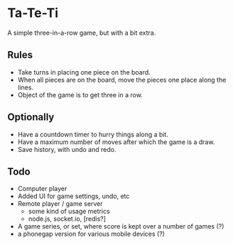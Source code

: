 Ta-Te-Ti
==============================================================================

A simple three-in-a-row game, but with a bit extra.


Rules
------------------------------------------------------------------------------
- Take turns in placing one piece on the board.
- When all pieces are on the board, move the pieces one place along the lines.
- Object of the game is to get three in a row.


Optionally
------------------------------------------------------------------------------
- Have a countdown timer to hurry things along a bit.
- Have a maximum number of moves after which the game is a draw.
- Save history, with undo and redo.


Todo
------------------------------------------------------------------------------
- Computer player
- Added UI for game settings, undo, etc
- Remote player / game server
    - some kind of usage metrics
    - node.js, socket.io, [redis?]
- A game series, or set, where score is kept over a number of games (?)
- a phonegap version for various mobile devices (?)


